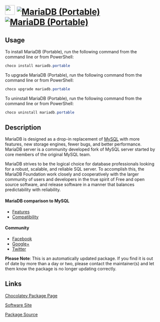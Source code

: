 ﻿# <img src="https://cdn.jsdelivr.net/gh/mkevenaar/chocolatey-packages@320be0f0eca14083b7ba734b13a417b407225a8b/icons/mariadb.png" width="32" height="32"/> [![MariaDB (Portable)](https://img.shields.io/chocolatey/v/mariadb.portable.svg?label=MariaDB+(Portable))](https://chocolatey.org/packages/mariadb.portable) [![MariaDB (Portable)](https://img.shields.io/chocolatey/dt/mariadb.portable.svg)](https://chocolatey.org/packages/mariadb.portable)

## Usage
To install MariaDB (Portable), run the following command from the command line or from PowerShell:
```powershell
choco install mariadb.portable
```

To upgrade MariaDB (Portable), run the following command from the command line or from PowerShell:
```powershell
choco upgrade mariadb.portable
```

To uninstall MariaDB (Portable), run the following command from the command line or from PowerShell:
```powershell
choco uninstall mariadb.portable
```

## Description
MariaDB is designed as a drop-in replacement of [MySQL](https://chocolatey.org/packages/mysql) with more features, new storage engines, fewer bugs, and better performance. MariaDB server is a community developed fork of MySQL server started by core members of the original MySQL team.

MariaDB strives to be the logical choice for database professionals looking for a robust, scalable, and reliable SQL server. To accomplish this, the MariaDB Foundation work closely and cooperatively with the larger community of users and developers in the true spirit of Free and open source software, and release software in a manner that balances predictability with reliability.

#### MariaDB comparison to MySQL

* [Features](https://mariadb.com/kb/en/mariadb/mariadb-vs-mysql-features/)
* [Compatibility](https://mariadb.com/kb/en/mariadb/mariadb-vs-mysql-compatibility/)

#### Community

* [Facebook](https://www.facebook.com/MariaDB.dbms)
* [Google+](https://plus.google.com/+mariadb)
* [Twitter](https://twitter.com/mariadb)

**Please Note**: This is an automatically updated package. If you find it is
out of date by more than a day or two, please contact the maintainer(s) and
let them know the package is no longer updating correctly.


## Links
[Chocolatey Package Page](https://chocolatey.org/packages/mariadb.portable)

[Software Site](https://mariadb.org)

[Package Source](https://github.com/mkevenaar/chocolatey-packages/tree/master/automatic/mariadb.portable)

